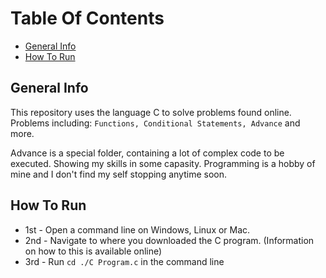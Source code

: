 # Table Of Contents
* [General Info](#general-info)
* [How To Run](#how-to-run)

## General Info
This repository uses the language C to solve problems found online. Problems including: `Functions, Conditional Statements, Advance` and more. 

Advance is a special folder, containing a lot of complex code to be executed. Showing my skills in some capasity. 
Programming is a hobby of mine and I don't find my self stopping anytime soon.

## How To Run 
* 1st - Open a command line on Windows, Linux or Mac.
* 2nd - Navigate to where you downloaded the C program. (Information on how to this is available online) 
* 3rd - Run `cd ./C Program.c` in the command line
